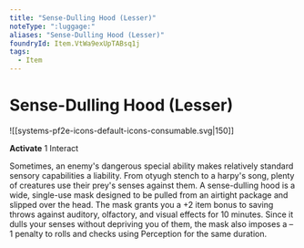 ```yaml
---
title: "Sense-Dulling Hood (Lesser)"
noteType: ":luggage:"
aliases: "Sense-Dulling Hood (Lesser)"
foundryId: Item.VtWa9exUpTABsq1j
tags:
  - Item
---
```


# Sense-Dulling Hood (Lesser)
![[systems-pf2e-icons-default-icons-consumable.svg|150]]

**Activate** 1 Interact

Sometimes, an enemy's dangerous special ability makes relatively standard sensory capabilities a liability. From otyugh stench to a harpy's song, plenty of creatures use their prey's senses against them. A sense-dulling hood is a wide, single-use mask designed to be pulled from an airtight package and slipped over the head. The mask grants you a +2 item bonus to saving throws against auditory, olfactory, and visual effects for 10 minutes. Since it dulls your senses without depriving you of them, the mask also imposes a –1 penalty to rolls and checks using Perception for the same duration.
